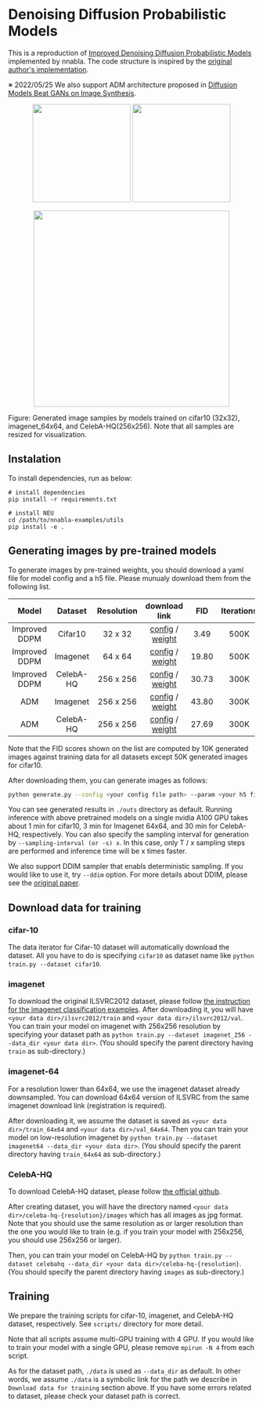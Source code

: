 # Denoising Diffusion Probabilistic Models

This is a reproduction of [Improved Denoising Diffusion Probabilistic Models](http://proceedings.mlr.press/v139/nichol21a/nichol21a.pdf) implemented by nnabla.
The code structure is inspired by the [original author's implementation](https://github.com/openai/improved-diffusion).

※ 2022/05/25
We also support ADM architecture proposed in [Diffusion Models Beat GANs on Image Synthesis](https://papers.nips.cc/paper/2021/file/49ad23d1ec9fa4bd8d77d02681df5cfa-Paper.pdf).

<p align="center">
<img src='imgs/cifar10.png', width="200">
<img src='imgs/imagenet64x64.png', width="200">
</p>
<p align="center">
<img src='imgs/celebahq.png', width="400">
</p>
Figure: Generated image samples by models trained on cifar10 (32x32), imagenet_64x64, and CelebA-HQ(256x256). Note that all samples are resized for visualization.
</p>

## Instalation
To install dependencies, run as below:
```
# install dependencies
pip install -r requirements.txt

# install NEU
cd /path/to/nnabla-examples/utils
pip install -e .
```

## Generating images by pre-trained models
To generate images by pre-trained weights, you should download a yaml file for model config and a h5 file.
Please munualy download them from the following list.

| Model | Dataset | Resolution | download link | FID | Iterations |
| :---: | :---: | :---: | :---: | :---: |  :---: |
| Improved DDPM | Cifar10 | 32 x 32 | [config](https://nnabla.org/pretrained-models/nnabla-examples/diffusion-models/cifar10_32/config.yaml) / [weight](https://nnabla.org/pretrained-models/nnabla-examples/diffusion-models/cifar10_32/params.h5)| 3.49 | 500K |
| Improved DDPM | Imagenet | 64 x 64 | [config](https://nnabla.org/pretrained-models/nnabla-examples/diffusion-models/imagenet_64/config.yaml) / [weight](https://nnabla.org/pretrained-models/nnabla-examples/diffusion-models/imagenet_64/params.h5) | 19.80 | 500K |
| Improved DDPM | CelebA-HQ | 256 x 256 | [config](https://nnabla.org/pretrained-models/nnabla-examples/diffusion-models/celebAHQ_256/config.yaml) / [weight](https://nnabla.org/pretrained-models/nnabla-examples/diffusion-models/celebAHQ_256/params.h5) | 30.73 | 300K |
| ADM | Imagenet | 256 x 256 | [config](https://nnabla.org/pretrained-models/nnabla-examples/diffusion-models/ADM_imagenet_256/config.yaml) / [weight](https://nnabla.org/pretrained-models/nnabla-examples/diffusion-models/ADM_imagenet_256/params.h5) | 43.80 | 300K |
| ADM | CelebA-HQ | 256 x 256 | [config](https://nnabla.org/pretrained-models/nnabla-examples/diffusion-models/ADM_celebAHQ_256/config.yaml) / [weight](https://nnabla.org/pretrained-models/nnabla-examples/diffusion-models/ADM_celebAHQ_256/params.h5) | 27.69 | 300K |

Note that the FID scores shown on the list are computed by 10K generated images against training data for all datasets except 50K generated images for cifar10.

After downloading them, you can generate images as follows:
```bash
python generate.py --config <your config file path> --param <your h5 file path>
```
You can see generated results in `./outs` directory as default.
Running inference with above pretrained models on a single nvidia A100 GPU takes about 1 min for cifar10, 3 min for Imagenet 64x64, and 30 min for CelebA-HQ, respectively. 
You can also specify the sampling interval for generation by `--sampling-interval (or -s) x`. In this case, only T / x sampling steps are performed and inference time will be x times faster.

We also support DDIM sampler that enabls deterministic sampling. If you would like to use it, try `--ddim` option.
For more details about DDIM, please see the [original paper](http://proceedings.mlr.press/v139/nichol21a/nichol21a.pdf).

## Download data for training

### cifar-10
The data iterator for Cifar-10 dataset will automatically download the dataset.
All you have to do is specifying `cifar10` as dataset name like `python train.py --dataset cifar10`.

### imagenet
To download the original ILSVRC2012 dataset, please follow [the instruction for the imagenet classification examples](https://github.com/sony/nnabla-examples/tree/master/image-classification/imagenet#preparing-imagenet-dataset).
After downloading it, you will have `<your data dir>/ilsvrc2012/train` and `<your data dir>/ilsvrc2012/val`.
You can train your model on imagenet with 256x256 resolution by specifying your dataset path as `python train.py --dataset imagenet_256 --data_dir <your data dir>`.
(You should specify the parent directory having `train` as sub-directory.)

### imagenet-64
For a resolution lower than 64x64, we use the imagenet dataset already downsampled.
You can download 64x64 version of ILSVRC from the same imagenet download link (registration is required).

After downloading it, we assume the dataset is saved as `<your data dir>/train_64x64` and `<your data dir>/val_64x64`.
Then you can train your model on low-resolution imagenet by `python train.py --dataset imagenet64 --data_dir <your data dir>`.
(You should specify the parent directory having `train_64x64` as sub-directory.)

### CelebA-HQ
To download CelebA-HQ dataset, please follow [the official github](https://github.com/tkarras/progressive_growing_of_gans#preparing-datasets-for-training).

After creating dataset, you will have the directory named `<your data dir>/celeba-hq-{resolution}/images` which has all images as jpg format.
Note that you should use the same resolution as or larger resolution than the one you would like to train (e.g. if you train your model with 256x256, you should use 256x256 or larger).

Then, you can train your model on CelebA-HQ by `python train.py --dataset celebahq --data_dir <your data dir>/celeba-hq-{resolution}`.
(You should specify the parent directory having `images` as sub-directory.)

## Training
We prepare the training scripts for cifar-10, imagenet, and CelebA-HQ dataset, respectively.
See `scripts/` directory for more detail.

Note that all scripts assume multi-GPU training with 4 GPU.
If you would like to train your model with a single GPU, please remove `mpirun -N 4` from each script.

As for the dataset path, `./data` is used as `--data_dir` as default.
In other words, we assume `./data` is a symbolic link for the path we describe in `Download data for training` section above.
If you have some errors related to dataset, please check your dataset path is correct.

